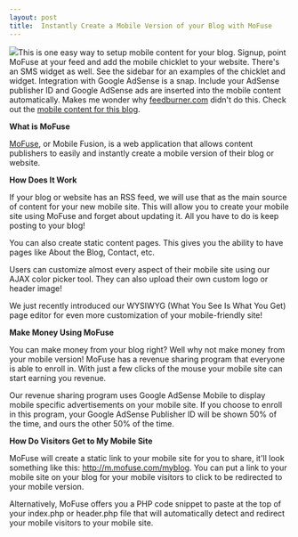 ```yaml
---
layout: post
title:  Instantly Create a Mobile Version of your Blog with MoFuse
---
```

![](http://www.mofuse.com/media/images/logo_tiny.png)This is one easy way to setup mobile content for your blog. Signup, point MoFuse at your feed and add the mobile chicklet to your website. There's an SMS widget as well. See the sidebar for an examples of the chicklet and widget. Integration with Google AdSense is a snap. Include your AdSense publisher ID and Google AdSense ads are inserted into the mobile content automatically. Makes me wonder why [feedburner.com](http://feedburner.com) didn't do this. Check out the [mobile content for this blog](http://blueonionsoftware.mofuse.mobi/).

**What is MoFuse**

[MoFuse](http://mofuse.com), or Mobile Fusion, is a web application that allows content publishers to easily and instantly create a mobile version of their blog or website.

**How Does It Work**

If your blog or website has an RSS feed, we will use that as the main source of content for your new mobile site. This will allow you to create your mobile site using MoFuse and forget about updating it. All you have to do is keep posting to your blog!

You can also create static content pages. This gives you the ability to have pages like About the Blog, Contact, etc. 

Users can customize almost every aspect of their mobile site using our AJAX color picker tool. They can also upload their own custom logo or header image! 

We just recently introduced our WYSIWYG (What You See Is What You Get) page editor for even more customization of your mobile-friendly site!

**Make Money Using MoFuse**

You can make money from your blog right? Well why not make money from your mobile version! MoFuse has a revenue sharing program that everyone is able to enroll in. With just a few clicks of the mouse your mobile site can start earning you revenue. 

Our revenue sharing program uses Google AdSense Mobile to display mobile specific advertisements on your mobile site. If you choose to enroll in this program, your Google AdSense Publisher ID will be shown 50% of the time, and ours the other 50% of the time.

**How Do Visitors Get to My Mobile Site**

MoFuse will create a static link to your mobile site for you to share, it'll look something like this: http://m.mofuse.com/myblog. You can put a link to your mobile site on your blog for your mobile visitors to click to be redirected to your mobile version.

Alternatively, MoFuse offers you a PHP code snippet to paste at the top of your index.php or header.php file that will automatically detect and redirect your mobile visitors to your mobile site.
